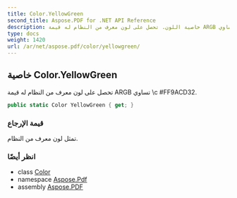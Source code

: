 ```yaml
---
title: Color.YellowGreen
second_title: Aspose.PDF for .NET API Reference
description: خاصية اللون. تحصل على لون معرف من النظام له قيمة ARGB تساوي c FF9ACD32
type: docs
weight: 1420
url: /ar/net/aspose.pdf/color/yellowgreen/
---
```

## خاصية Color.YellowGreen

تحصل على لون معرف من النظام له قيمة ARGB تساوي \c \#FF9ACD32.

```csharp
public static Color YellowGreen { get; }
```

### قيمة الإرجاع

تمثل لون معرف من النظام.

### انظر أيضًا

* class [Color](../)
* namespace [Aspose.Pdf](../../../aspose.pdf/)
* assembly [Aspose.PDF](../../../)